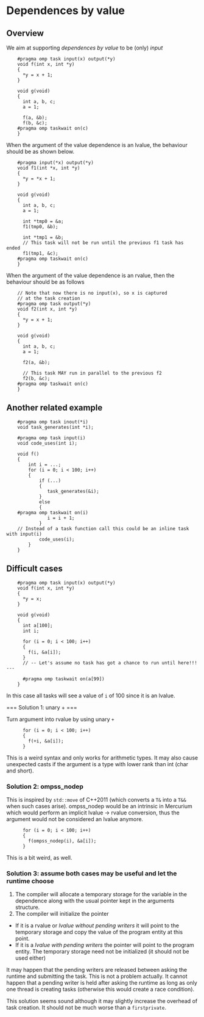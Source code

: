 # Dependences by value

## Overview

We aim at supporting _dependences by value_ to be (only) *input*


        #pragma omp task input(x) output(*y)
        void f(int x, int *y)
        {
          *y = x + 1;
        }
        
        void g(void)
        {
          int a, b, c;
          a = 1;
        
          f(a, &b);
          f(b, &c);
        #pragma omp taskwait on(c)
        }

When the argument of the value dependence is an lvalue, the behaviour
should be as shown below.


        #pragma input(*x) output(*y)
        void f1(int *x, int *y)
        {
          *y = *x + 1;
        }
        
        void g(void)
        {
          int a, b, c;
          a = 1;
        
          int *tmp0 = &a;
          f1(tmp0, &b);
        
          int *tmp1 = &b;
          // This task will not be run until the previous f1 task has ended
          f1(tmp1, &c); 
        #pragma omp taskwait on(c)
        }

When the argument of the value dependence is an rvalue, then
the behaviour should be as follows


        // Note that now there is no input(x), so x is captured
        // at the task creation
        #pragma omp task output(*y)
        void f2(int x, int *y)
        {
          *y = x + 1;
        }
        
        void g(void)
        {
          int a, b, c;
          a = 1;
        
          f2(a, &b);
        
          // This task MAY run in parallel to the previous f2
          f2(b, &c);
        #pragma omp taskwait on(c)
        }

## Another related example


        #pragma omp task inout(*i)
        void task_generates(int *i);
        
        #pragma omp task input(i)
        void code_uses(int i);
        
        void f()
        {
            int i = ...;
            for (i = 0; i < 100; i++)
            {
                if (...)
                {
                   task_generates(&i);
                }
                else
                {
        #pragma omp taskwait on(i)
                   i = i + 1;
                }
        // Instead of a task function call this could be an inline task with input(i)
                code_uses(i);
            }
        }

## Difficult cases


        #pragma omp task input(x) output(*y)
        void f(int x, int *y)
        {
          *y = x;
        }
        
        void g(void)
        {
          int a[100];
          int i;
        
          for (i = 0; i < 100; i++)
          {
            f(i, &a[i]);
          }
          // -- Let's assume no task has got a chance to run until here!!! ---
          
          #pragma omp taskwait on(a[99])
        }

In this case all tasks will see a value of `i` of 100 since it is an lvalue.

=== Solution 1: unary + === 

Turn argument into rvalue by using unary `+`


          for (i = 0; i < 100; i++)
          {
            f(+i, &a[i]);
          }

This is a weird syntax and only works for arithmetic types. It may also cause unexpected casts if the argument is a type with lower rank than int (char and short).

### Solution 2: ompss_nodep

This is inspired by `std::move` of C++2011 (which converts a `T&` into a `T&&` when such cases arise). ompss_nodep would be an intrinsic in Mercurium which would perform an implicit lvalue → rvalue conversion, thus the argument
would not be considered an lvalue anymore.


          for (i = 0; i < 100; i++)
          {
            f(ompss_nodep(i), &a[i]);
          }

This is a bit weird, as well.

### Solution 3: assume both cases may be useful and let the runtime choose

 1. The compiler will allocate a temporary storage for the variable in the dependence along with the usual pointer kept in the arguments structure.
 2. The compiler will initialize the pointer
  * If it is a rvalue or *lvalue without pending writers* it will point to the temporary storage and copy the value of the program entity at this point.
  * If it is a *lvalue with pending writers* the pointer will point to the program entity. The temporary storage need not be initialized (it should not be used either)

It may happen that the pending writers are released between asking the runtime and submitting the task. This is not a problem actually. It cannot happen that a pending writer is held after asking the runtime as long as only one thread is creating tasks (otherwise this would create a race condition).

This solution seems sound although it may slightly increase the overhead of task creation. It should not be much worse than a `firstprivate`.